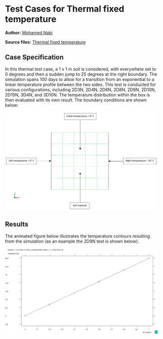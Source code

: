 # Test Cases for Thermal fixed temperature

**Author:** [Mohamed Nabi](https://github.com/mnabideltares)

**Source files:** [Thermal fixed temperature](https://github.com/KratosMultiphysics/Kratos/tree/master/applications/GeoMechanicsApplication/tests/test_thermal_element/test_thermal_fixed_temperature)

## Case Specification
In this thermal test case, a 1 x 1 m soil is considered, with everywhere set to 0 degrees and then a sudden jump to 25 degrees at the right boundary. The simulation spans 100 days to allow for a transition from an exponential to a linear temperature profile between the two sides. This test is conducted for various configurations, including 2D3N, 2D4N, 2D6N, 2D8N, 2D9N, 2D10N, 2D15N, 3D4N, and 3D10N. The temperature distribution within the box is then evaluated with its own result.
The boundary conditions are shown below:

<img src="../documentation_data/test_fixed_temperature_boundary_conditions.png" alt="Visualization of the Boundary conditions" title="Visualization of the Boundary conditions" width="600">

## Results

The animated figure below illustrates the temperature contours resulting from the simulation (as an example the 2D9N test is shown below).

<img src="../documentation_data/test_thermal_fixed_temperature_2D9N_result.png" alt="Temperature within the box width at the last time step" title="Temperature within the box width at the last time step" width="600">
